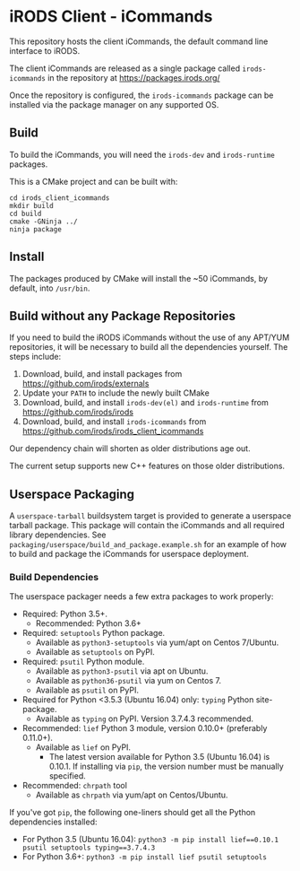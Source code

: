 # iRODS Client - iCommands

This repository hosts the client iCommands, the default command line interface to iRODS.

The client iCommands are released as a single package called `irods-icommands` in the repository at https://packages.irods.org/

Once the repository is configured, the `irods-icommands` package can be installed via the package manager on any supported OS.

## Build

To build the iCommands, you will need the `irods-dev` and `irods-runtime` packages.

This is a CMake project and can be built with:

```
cd irods_client_icommands
mkdir build
cd build
cmake -GNinja ../
ninja package
```

## Install

The packages produced by CMake will install the ~50 iCommands, by default, into `/usr/bin`.

## Build without any Package Repositories

If you need to build the iRODS iCommands without the use of any APT/YUM repositories, it will be necessary
to build all the dependencies yourself.  The steps include:

1. Download, build, and install packages from https://github.com/irods/externals
2. Update your `PATH` to include the newly built CMake
3. Download, build, and install `irods-dev(el)` and `irods-runtime` from https://github.com/irods/irods
4. Download, build, and install `irods-icommands` from https://github.com/irods/irods_client_icommands
   
Our dependency chain will shorten as older distributions age out.

The current setup supports new C++ features on those older distributions.

## Userspace Packaging

A `userspace-tarball` buildsystem target is provided to generate a userspace tarball package. This package
will contain the iCommands and all required library dependencies.
See `packaging/userspace/build_and_package.example.sh` for an example of how to build and package the
iCommands for userspace deployment.

### Build Dependencies

The userspace packager needs a few extra packages to work properly:
- Required: Python 3.5+.
    - Recommended: Python 3.6+
- Required: `setuptools` Python package.
    - Available as `python3-setuptools` via yum/apt on Centos 7/Ubuntu.
    - Available as `setuptools` on PyPI.
- Required: `psutil` Python module.
    - Available as `python3-psutil` via apt on Ubuntu.
    - Available as `python36-psutil` via yum on Centos 7.
    - Available as `psutil` on PyPI.
- Required for Python <3.5.3 (Ubuntu 16.04) only: `typing` Python site-package.
    - Available as `typing` on PyPI. Version 3.7.4.3 recommended.
- Recommended: `lief` Python 3 module, version 0.10.0+ (preferably 0.11.0+).
    - Available as `lief` on PyPI.
        - The latest version available for Python 3.5 (Ubuntu 16.04) is 0.10.1. If installing via `pip`,
          the version number must be manually specified.
- Recommended: `chrpath` tool
    - Available as `chrpath` via yum/apt on Centos/Ubuntu.

If you've got `pip`, the following one-liners should get all the Python dependencies installed:
- For Python 3.5 (Ubuntu 16.04): `python3 -m pip install lief==0.10.1 psutil setuptools typing==3.7.4.3`
- For Python 3.6+: `python3 -m pip install lief psutil setuptools`
